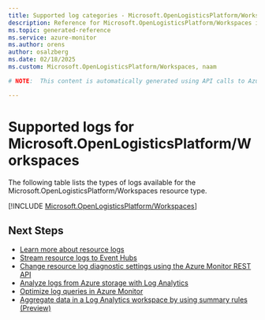 ```yaml
---
title: Supported log categories - Microsoft.OpenLogisticsPlatform/Workspaces
description: Reference for Microsoft.OpenLogisticsPlatform/Workspaces in Azure Monitor Logs.
ms.topic: generated-reference
ms.service: azure-monitor
ms.author: orens
author: osalzberg
ms.date: 02/18/2025
ms.custom: Microsoft.OpenLogisticsPlatform/Workspaces, naam

# NOTE:  This content is automatically generated using API calls to Azure. Any edits made on these files will be overwritten in the next run of the script. 

---
```





# Supported logs for Microsoft.OpenLogisticsPlatform/Workspaces  
The following table lists the types of logs available for the Microsoft.OpenLogisticsPlatform/Workspaces resource type.
  

  
[!INCLUDE [Microsoft.OpenLogisticsPlatform/Workspaces](~/reusable-content/ce-skilling/azure/includes/azure-monitor/reference/logs/microsoft-openlogisticsplatform-workspaces-logs-include.md)]  
  

## Next Steps

* [Learn more about resource logs](/azure/azure-monitor/essentials/platform-logs-overview)
* [Stream resource logs to Event Hubs](/azure/azure-monitor/essentials/resource-logs#send-to-azure-event-hubs)
* [Change resource log diagnostic settings using the Azure Monitor REST API](/rest/api/monitor/diagnosticsettings)
* [Analyze logs from Azure storage with Log Analytics](/azure/azure-monitor/essentials/resource-logs#send-to-log-analytics-workspace)
* [Optimize log queries in Azure Monitor](/azure/azure-monitor/logs/query-optimization)
* [Aggregate data in a Log Analytics workspace by using summary rules (Preview)](/azure/azure-monitor/logs/summary-rules)